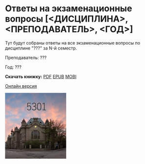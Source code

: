 # Ответы на экзаменационные вопросы [<ДИСЦИПЛИНА>, <ПРЕПОДАВАТЕЛЬ>, <ГОД>]

Тут будут собраны ответы на все экзаменационные вопросы по дисциплине "???" за N-й семестр.

Преподаватель: ???

Год: ???



**Скачать книжку:**
[PDF](https://www.gitbook.com/download/pdf/book/fkti5301/exam_base)
[EPUB](https://www.gitbook.com/download/epub/book/fkti5301/exam_base)
[MOBI](https://www.gitbook.com/download/mobi/book/fkti5301/exam_base)

[Онлайн версия](https://fkti5301.gitbooks.io/exam_base/content/)

![logo](resources/imgs/logo.jpg)

